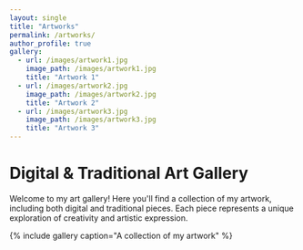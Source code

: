 ```yaml
---
layout: single
title: "Artworks"
permalink: /artworks/
author_profile: true
gallery:
  - url: /images/artwork1.jpg
    image_path: /images/artwork1.jpg
    title: "Artwork 1"
  - url: /images/artwork2.jpg
    image_path: /images/artwork2.jpg
    title: "Artwork 2"
  - url: /images/artwork3.jpg
    image_path: /images/artwork3.jpg
    title: "Artwork 3"
---
```


# Digital & Traditional Art Gallery

Welcome to my art gallery! Here you'll find a collection of my artwork, including both digital and traditional pieces. Each piece represents a unique exploration of creativity and artistic expression.

{% include gallery caption="A collection of my artwork" %} 